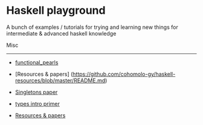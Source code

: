 # Haskell playground

A bunch of examples / tutorials for trying and learning new things for intermediate & advanced haskell knowledge

Misc
___

- [functional_pearls](https://www.reddit.com/r/haskell/comments/9cyzzb/must_readfavourite_functional_pearls/)
- [Resources & papers] (https://github.com/cohomolo-gy/haskell-resources/blob/master/README.md)
- [Singletons paper](https://cs.brynmawr.edu/~rae/papers/2012/singletons/paper.pdf)

- [types intro primer](https://diogocastro.com/blog/2018/10/17/haskells-kind-system-a-primer/#hofs-and-hkts)

- [Resources & papers](https://github.com/cohomolo-gy/haskell-resources/blob/master/README.md)

